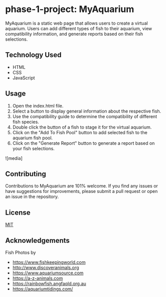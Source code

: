 # phase-1-project: MyAquarium

MyAquarium is a static web page that allows users to create a virtual aquarium. Users can add different types of fish to their aquarium, view compatibility information, and generate reports based on their fish selections.

## Technology Used

- HTML
- CSS
- JavaScript

## Usage

1. Open the index.html file.
2. Select a button to display general information about the respective fish.
3. Use the compatibility guide to determine the compatibility of different fish species.
4. Double click the button of a fish to stage it for the virtual aquarium.
5. Click on the "Add To Fish Pool" button to add selected fish to the aquarium fish pool.
6. Click on the "Generate Report" button to generate a report based on your fish selections.

![media]

## Contributing

Contributions to MyAquarium are 101% welcome. If you find any issues or have suggestions for improvements, please submit a pull request or open an issue in the repository.

## License

[MIT](LICENSE.MIT)

## Acknowledgements

Fish Photos by

- https://www.fishkeepingworld.com
- http://www.discoveranimals.org
- https://www.aquariumsource.com
- https://a-z-animals.com
- https://rainbowfish.angfaqld.org.au
- https://aquariumtidings.com/
